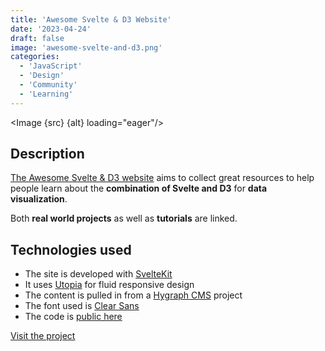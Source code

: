 ```yaml
---
title: 'Awesome Svelte & D3 Website'
date: '2023-04-24'
draft: false
image: 'awesome-svelte-and-d3.png'
categories:
  - 'JavaScript'
  - 'Design'
  - 'Community'
  - 'Learning'
---
```


<script>
  import Image from '$lib/components/Image.svelte';
  import src from '$lib/assets/images/projects/awesome-svelte-and-d3/awesome-svelte-and-d3.png';

  let alt = "A multi-screenshot image (desktop, tablet, mobile) of the Awesome Svelte & D3 Website powered by https://ui.dev/amiresponsive"
</script>

<Image {src} {alt} loading="eager"/>

## Description
[The Awesome Svelte & D3 website](https://awesome-svelte-and-d3.netlify.app/) aims to collect great resources to help people learn about the **combination of Svelte and D3** for **data visualization**.

Both **real world projects** as well as **tutorials** are linked.

## Technologies used

- The site is developed with [SvelteKit](https://kit.svelte.dev/)
- It uses [Utopia](https://utopia.fyi/) for fluid responsive design
- The content is pulled in from a [Hygraph CMS](https://hygraph.com/) project
- The font used is [Clear Sans](https://github.com/intel/clear-sans)
- The code is [public here](https://github.com/seblammers/awesome-svelte-and-d3-website)


<a class="button-simple" href="https://awesome-svelte-and-d3.netlify.app/" target="_blank" rel="noopener noreferrer" >Visit the project</a>

